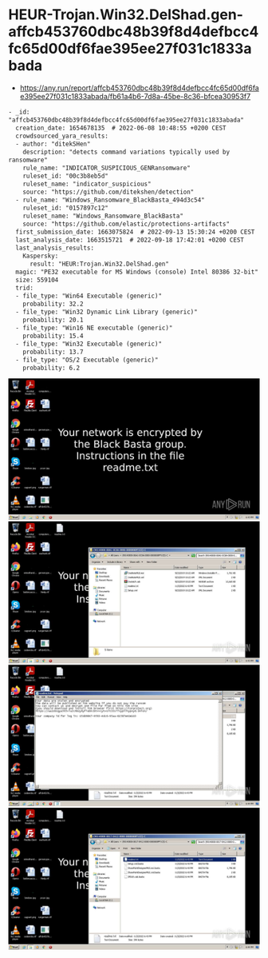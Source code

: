 # HEUR-Trojan.Win32.DelShad.gen-affcb453760dbc48b39f8d4defbcc4fc65d00df6fae395ee27f031c1833abada

- https://any.run/report/affcb453760dbc48b39f8d4defbcc4fc65d00df6fae395ee27f031c1833abada/fb61a4b6-7d8a-45be-8c36-bfcea30953f7

```
- _id: "affcb453760dbc48b39f8d4defbcc4fc65d00df6fae395ee27f031c1833abada"
  creation_date: 1654678135  # 2022-06-08 10:48:55 +0200 CEST
  crowdsourced_yara_results: 
  - author: "ditekSHen"
    description: "detects command variations typically used by ransomware"
    rule_name: "INDICATOR_SUSPICIOUS_GENRansomware"
    ruleset_id: "00c3b8eb5d"
    ruleset_name: "indicator_suspicious"
    source: "https://github.com/ditekshen/detection"
  - rule_name: "Windows_Ransomware_BlackBasta_494d3c54"
    ruleset_id: "0157897c12"
    ruleset_name: "Windows_Ransomware_BlackBasta"
    source: "https://github.com/elastic/protections-artifacts"
  first_submission_date: 1663075824  # 2022-09-13 15:30:24 +0200 CEST
  last_analysis_date: 1663515721  # 2022-09-18 17:42:01 +0200 CEST
  last_analysis_results: 
    Kaspersky: 
      result: "HEUR:Trojan.Win32.DelShad.gen"
  magic: "PE32 executable for MS Windows (console) Intel 80386 32-bit"
  size: 559104
  trid: 
  - file_type: "Win64 Executable (generic)"
    probability: 32.2
  - file_type: "Win32 Dynamic Link Library (generic)"
    probability: 20.1
  - file_type: "Win16 NE executable (generic)"
    probability: 15.4
  - file_type: "Win32 Executable (generic)"
    probability: 13.7
  - file_type: "OS/2 Executable (generic)"
    probability: 6.2
```

![fb61a4b6-7d8a-45be-8c36-bfcea30953f7-1.jpeg](fb61a4b6-7d8a-45be-8c36-bfcea30953f7-1.jpeg)
![fb61a4b6-7d8a-45be-8c36-bfcea30953f7-9.jpeg](fb61a4b6-7d8a-45be-8c36-bfcea30953f7-9.jpeg)
![fb61a4b6-7d8a-45be-8c36-bfcea30953f7-13.jpeg](fb61a4b6-7d8a-45be-8c36-bfcea30953f7-13.jpeg)
![fb61a4b6-7d8a-45be-8c36-bfcea30953f7-14.jpeg](fb61a4b6-7d8a-45be-8c36-bfcea30953f7-14.jpeg)

